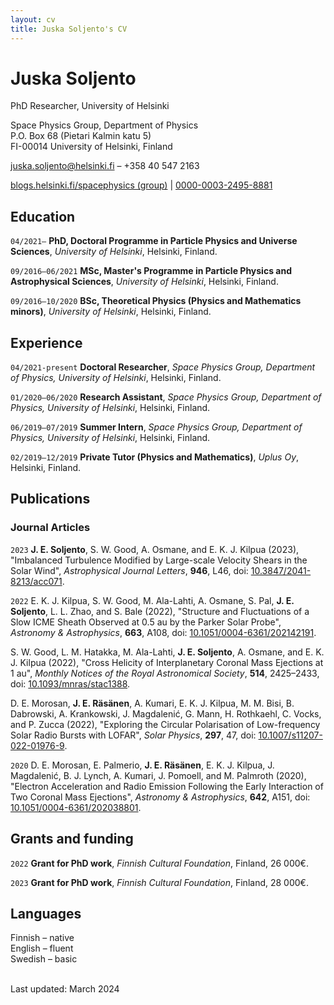 ```yaml
---
layout: cv
title: Juska Soljento's CV
---
```

# Juska Soljento
PhD Researcher, University of Helsinki

Space Physics Group, Department of Physics<br/>
P.O. Box 68 (Pietari Kalmin katu 5)<br/>
FI-00014 University of Helsinki, Finland<br/>

juska.soljento@helsinki.fi – +358 40 547 2163

<div id="webaddress"> 
  <a href="https://blogs.helsinki.fi/spacephysics"><i class="fa-solid fa-users"></i> blogs.helsinki.fi/spacephysics (group)</a> 
  | <a href="https://orcid.org/0000-0003-2495-8881"><i class="fa-brands fa-orcid"></i> 0000-0003-2495-8881</a>
</div>


## Education

`04/2021–`
**PhD, Doctoral Programme in Particle Physics and Universe Sciences**, *University of Helsinki*, Helsinki, Finland.

`09/2016–06/2021`
**MSc, Master's Programme in Particle Physics and Astrophysical Sciences**, *University of Helsinki*, Helsinki, Finland.

`09/2016–10/2020`
**BSc, Theoretical Physics (Physics and Mathematics minors)**, *University of Helsinki*, Helsinki, Finland.


## Experience

`04/2021-present`
**Doctoral Researcher**, *Space Physics Group, Department of Physics, University of Helsinki*, Helsinki, Finland.

`01/2020–06/2020`
**Research Assistant**, *Space Physics Group, Department of Physics, University of Helsinki*, Helsinki, Finland.

`06/2019–07/2019`
**Summer Intern**, *Space Physics Group, Department of Physics, University of Helsinki*, Helsinki, Finland.

`02/2019–12/2019`
**Private Tutor (Physics and Mathematics)**, *Uplus Oy*, Helsinki, Finland.



## Publications

### Journal Articles

`2023`
**J. E. Soljento**, S. W. Good, A. Osmane, and E. K. J. Kilpua (2023), "Imbalanced Turbulence Modified by Large-scale Velocity Shears in the Solar Wind", *Astrophysical Journal Letters*, **946**, L46, doi: [10.3847/2041-8213/acc071](https://doi.org/10.3847/2041-8213/acc071).

`2022`
E. K. J. Kilpua, S. W. Good, M. Ala-Lahti, A. Osmane, S. Pal, **J. E. Soljento**, L. L. Zhao, and S. Bale (2022), "Structure and Fluctuations of a Slow ICME Sheath Observed at 0.5 au by the Parker Solar Probe", *Astronomy & Astrophysics*, **663**, A108, doi: [10.1051/0004-6361/202142191](https://doi.org/10.1051/0004-6361/202142191).

S. W. Good, L. M. Hatakka, M. Ala-Lahti, **J. E. Soljento**, A. Osmane, and E. K. J. Kilpua (2022), "Cross Helicity of Interplanetary Coronal Mass Ejections at 1 au", *Monthly Notices of the Royal Astronomical Society*, **514**, 2425–2433, doi: [10.1093/mnras/stac1388](https://doi.org/10.1093/mnras/stac1388).

D. E. Morosan, **J. E. Räsänen**, A. Kumari, E. K. J. Kilpua, M. M. Bisi, B. Dabrowski, A. Krankowski, J. Magdalenić, G. Mann, H. Rothkaehl, C. Vocks, and P. Zucca (2022), "Exploring the Circular Polarisation of Low-frequency Solar Radio Bursts with LOFAR", *Solar Physics*, **297**, 47, doi: [10.1007/s11207-022-01976-9](https://doi.org/10.1007/s11207-022-01976-9).

`2020`
D. E. Morosan, E. Palmerio, **J. E. Räsänen**, E. K. J. Kilpua, J. Magdalenić, B. J. Lynch, A. Kumari, J. Pomoell, and M. Palmroth (2020), "Electron Acceleration and Radio Emission Following the Early Interaction of Two Coronal Mass Ejections", *Astronomy & Astrophysics*, **642**, A151, doi: [10.1051/0004-6361/202038801](https://doi.org/10.1051/0004-6361/202038801).



## Grants and funding

`2022`
**Grant for PhD work**, *Finnish Cultural Foundation*, Finland, 26 000€.

`2023`
**Grant for PhD work**, *Finnish Cultural Foundation*, Finland, 28 000€.


## Languages

Finnish – native<br/>
English – fluent<br/>
Swedish – basic

<br/>Last updated: March 2024<br/><br/>


<!-- ### Footer

Last updated: March 2024 -->


